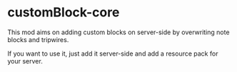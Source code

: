 # customBlock-core

This mod aims on adding custom blocks on server-side by overwriting note blocks and tripwires.

If you want to use it, just add it server-side and add a resource pack for your server.
